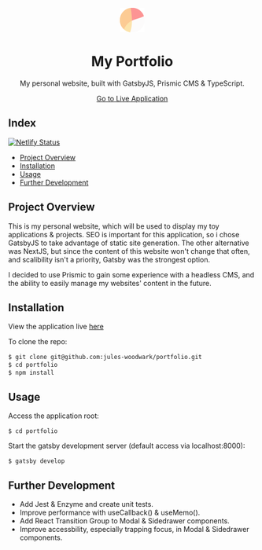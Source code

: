 <p align="center">
  <img src="https://github.com/jules-woodwark/portfolio/blob/main/src/media/images/icon.svg" alt="My Website Logo" width="50"/>
</p>

<h1 align="center">My Portfolio</h1>

<p align="center">
  My personal website, built with GatsbyJS, Prismic CMS & TypeScript.
</p>

<p align="center">
  <a href="https://jules-woodwark.dev/">Go to Live Application</a>
</p>

## Index

[![Netlify Status](https://api.netlify.com/api/v1/badges/11669a04-1a3a-4f8e-8a87-3c44fa3566b3/deploy-status)](https://app.netlify.com/sites/juleswoodwarkdev/deploys)


  - [Project Overview](#project-overview)
  - [Installation](#installation)
  - [Usage](#usage)
  - [Further Development](#further-development)

## Project Overview
This is my personal website, which will be used to display my toy applications & projects. SEO is important for this application, so i chose GatsbyJS to take advantage of static site generation. The other alternative was NextJS, but since the content of this website won't change that often, and scalibility isn't a priority, Gatsby was the strongest option.

I decided to use Prismic to gain some experience with a headless CMS, and the ability to easily manage my websites' content in the future.

## Installation

View the application live [here](https://jules-woodwark.dev/)

To clone the repo:

    $ git clone git@github.com:jules-woodwark/portfolio.git
    $ cd portfolio
    $ npm install

## Usage

Access the application root:

    $ cd portfolio

Start the gatsby development server (default access via localhost:8000):

    $ gatsby develop

## Further Development

- Add Jest & Enzyme and create unit tests.
- Improve performance with useCallback() & useMemo().
- Add React Transition Group to Modal & Sidedrawer components.
- Improve accessbility, especially trapping focus, in Modal & Sidedrawer components.
